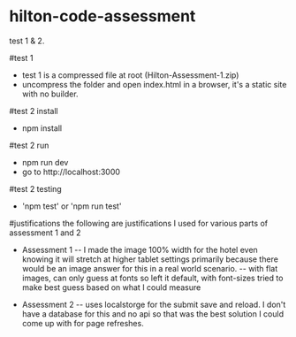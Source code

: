 # hilton-code-assessment

test 1 &amp; 2.

#test 1

- test 1 is a compressed file at root (Hilton-Assessment-1.zip)
- uncompress the folder and open index.html in a browser, it's a static site with no builder.

#test 2 install

- npm install

#test 2 run

- npm run dev
- go to http://localhost:3000

#test 2 testing

- 'npm test' or 'npm run test'

#justifications
the following are justifications I used for various parts of assessment 1 and 2

- Assessment 1
  -- I made the image 100% width for the hotel even knowing it will stretch at higher tablet settings
  primarily because there would be an image answer for this in a real world scenario.
  -- with flat images, can only guess at fonts so left it default, with font-sizes tried to make best guess based
  on what I could measure

- Assessment 2
  -- uses localstorge for the submit save and reload. I don't have a database for this and no api so that was the best solution I could
  come up with for page refreshes.
